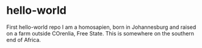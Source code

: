 # hello-world
First hello-world repo
I am a homosapien, born in Johannesburg and raised on a farm outside COrenlia, Free State. This is somewhere on the southern end of Africa.

